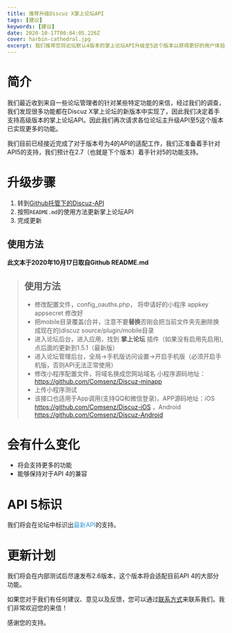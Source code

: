 ```yaml
---
title: 推荐升级Discuz X掌上论坛API
tags: [建议]
keywords: [建议]
date: 2020-10-17T00:04:05.226Z
cover: harbin-cathedral.jpg
excerpt: 我们推荐您将论坛默认4版本的掌上论坛API升级至5这个版本以获得更好的用户体验
---
```


# 简介

我们最近收到来自一些论坛管理者的针对某些特定功能的来信，经过我们的调查，我们发现很多功能都在Discuz X掌上论坛的新版本中实现了，因此我们决定着手支持高级版本的掌上论坛API。因此我们再次请求各位论坛主升级API至5这个版本已实现更多的功能。

我们目前已经接近完成了对于版本号为4的API的适配工作，我们正准备着手针对API5的支持，我们预计在2.7（也就是下个版本）着手针对5的功能支持。

# 升级步骤

1. 转到[Github托管下的Discuz-API](https://github.com/Comsenz/Discuz-Api)
2. 按照`README.md`的使用方法更新掌上论坛API
3. 完成更新

## 使用方法

**此文本于2020年10月17日取自Github README.md**

> ## 使用方法
> 
> - 修改配置文件，config_oauths.php， 将申请好的小程序 appkey appsecret 修改好
> - 把mobile目录覆盖(合并，注意不要**替换**否刚会把当前文件夹先删除换成现在的)discuz source/plugin/mobile目录
> - 进入论坛后台，进入应用，找到 **掌上论坛** 插件（如果没有启用先启用), 点后面的更新到1.5.1（最新版）
> - 进入论坛管理后台，全局->手机版访问设置->开启手机版（必须开启手机版，否则API无法正常使用）
> - 修改小程序配置文件，将域名换成您网站域名 小程序源码地址：https://github.com/Comsenz/Discuz-minapp
> - 上传小程序测试
> - 该接口也适用于App调用(支持QQ和微信登录)，APP源码地址：iOS https://github.com/Comsenz/Discuz-iOS ，Android https://github.com/Comsenz/Discuz-Android
>

# 会有什么变化

+ 将会支持更多的功能
+ 能够保持对于API 4的兼容

# API 5标识

我们将会在论坛中标识出<span style="color:var(--theme-ui-colors-background,#3498db)">最新API</span>的支持。

# 更新计划

我们将会在内部测试后尽速发布2.6版本，这个版本将会适配目前API 4的大部分功能。

如果您对于我们有任何建议、意见以及反馈，您可以通过[联系方式](/contact/)来联系我们。我们非常欢迎您的来信！

感谢您的支持。
